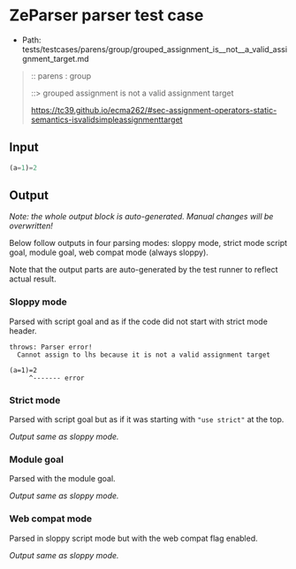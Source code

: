 # ZeParser parser test case

- Path: tests/testcases/parens/group/grouped_assignment_is__not__a_valid_assignment_target.md

> :: parens : group
>
> ::> grouped assignment is not a valid assignment target
>
> https://tc39.github.io/ecma262/#sec-assignment-operators-static-semantics-isvalidsimpleassignmenttarget

## Input


`````js
(a=1)=2
`````

## Output

_Note: the whole output block is auto-generated. Manual changes will be overwritten!_

Below follow outputs in four parsing modes: sloppy mode, strict mode script goal, module goal, web compat mode (always sloppy).

Note that the output parts are auto-generated by the test runner to reflect actual result.

### Sloppy mode

Parsed with script goal and as if the code did not start with strict mode header.

`````
throws: Parser error!
  Cannot assign to lhs because it is not a valid assignment target

(a=1)=2
     ^------- error
`````

### Strict mode

Parsed with script goal but as if it was starting with `"use strict"` at the top.

_Output same as sloppy mode._

### Module goal

Parsed with the module goal.

_Output same as sloppy mode._

### Web compat mode

Parsed in sloppy script mode but with the web compat flag enabled.

_Output same as sloppy mode._
